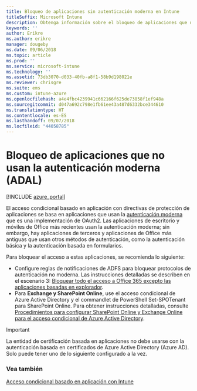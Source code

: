 ```yaml
---
title: Bloqueo de aplicaciones sin autenticación moderna en Intune
titleSuffix: Microsoft Intune
description: Obtenga información sobre el bloqueo de aplicaciones que no usan la autenticación moderna (ADAL).
keywords: ''
author: Erikre
ms.author: erikre
manager: dougeby
ms.date: 09/06/2018
ms.topic: article
ms.prod: ''
ms.service: microsoft-intune
ms.technology: ''
ms.assetid: 73db3070-d033-40fb-a8f1-58b9d198021e
ms.reviewer: chrisgre
ms.suite: ems
ms.custom: intune-azure
ms.openlocfilehash: a4e4fbc4239941c662166f625de73858f1ef948a
ms.sourcegitcommit: d047a692c798e1fb61ee43a487d6332bce344610
ms.translationtype: HT
ms.contentlocale: es-ES
ms.lasthandoff: 09/07/2018
ms.locfileid: "44058785"
---
```

# <a name="block-apps-that-do-not-use-modern-authentication-adal"></a>Bloqueo de aplicaciones que no usan la autenticación moderna (ADAL)

[!INCLUDE [azure_portal](./includes/azure_portal.md)]

El acceso condicional basado en aplicación con directivas de protección de aplicaciones se basa en aplicaciones que usan la [autenticación moderna](https://support.office.com/article/Using-Office-365-modern-authentication-with-Office-clients-776c0036-66fd-41cb-8928-5495c0f9168a) que es una implementación de OAuth2. Las aplicaciones de escritorio y móviles de Office más recientes usan la autenticación moderna; sin embargo, hay aplicaciones de terceros y aplicaciones de Office más antiguas que usan otros métodos de autenticación, como la autenticación básica y la autenticación basada en formularios.

Para bloquear el acceso a estas aplicaciones, se recomienda lo siguiente:

* Configure reglas de notificaciones de ADFS para bloquear protocolos de autenticación no moderna. Las instrucciones detalladas se describen en el escenario 3: [Bloquear todo el acceso a Office 365 excepto las aplicaciones basadas en explorador](https://technet.microsoft.com/library/dn592182.aspx).
* Para **Exchange y SharePoint Online**, use el acceso condicional de Azure Active Directory y el commandlet de PowerShell Set-SPOTenant para SharePoint Online. Para obtener instrucciones detalladas, consulte [Procedimientos para configurar SharePoint Online y Exchange Online para el acceso condicional de Azure Active Directory](https://docs.microsoft.com/azure/active-directory/active-directory-conditional-access-no-modern-authentication#legacy-authentication-protocols).


>[!IMPORTANT]
>La entidad de certificación basada en aplicaciones no debe usarse con la autenticación basada en certificados de Azure Active Directory (Azure AD). Solo puede tener uno de lo siguiente configurado a la vez.

### <a name="see-also"></a>Vea también
[Acceso condicional basado en aplicación con Intune](app-based-conditional-access-intune.md)
